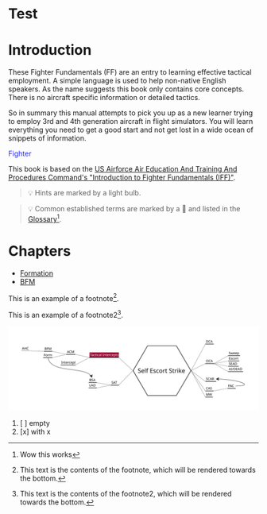 # Test

# Introduction

These Fighter Fundamentals (FF) are an entry to learning effective tactical employment.
A simple language is used to help non-native English speakers. 
As the name suggests this book only contains core concepts.
There is no aircraft specific information or detailed tactics.

So in summary this manual attempts to pick you up as a new learner trying to employ 3rd and 4th generation aircraft in flight simulators.
You will learn everything you need to get a good start and not get lost in a wide ocean of snippets of information.

<span style="color:rgb(40, 40, 255);">Fighter</span>

This book is based on the [US Airforce Air Education And Training And Procedures Command's "Introduction to
Fighter Fundamentals (IFF)"](https://static.e-publishing.af.mil/production/1/aetc/publication/aetcttp11-1/aetcttp11-1.pdf).

> 💡  Hints are marked by  a light bulb. 

> 💡 Common established terms are marked by a 📌 and listed in the [Glossary](Glossary.md#terms)[^testnote].

# Chapters

 - [Formation](./Form/intro.md)
 - [BFM](./BFM/BFM_intro.md)


 This is an example of a footnote[^note].

  This is an example of a footnote2[^note2].

![alt text](images/BFM/zesz.svg)


1. [ ] empty
1.  [x] with x

[^testnote]: Wow this works

[^note]: This text is the contents of the footnote, which will be rendered
    towards the bottom.

[^note2]: This text is the contents of the footnote2, which will be rendered
towards the bottom.
